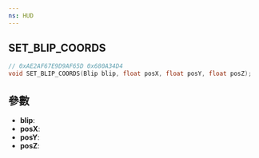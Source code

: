 ```yaml
---
ns: HUD
---
```

## SET_BLIP_COORDS

```c
// 0xAE2AF67E9D9AF65D 0x680A34D4
void SET_BLIP_COORDS(Blip blip, float posX, float posY, float posZ);
```


## 參數
* **blip**: 
* **posX**: 
* **posY**: 
* **posZ**: 

